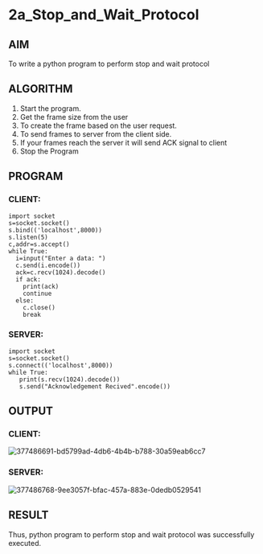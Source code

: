 # 2a_Stop_and_Wait_Protocol
## AIM 
To write a python program to perform stop and wait protocol
## ALGORITHM
1. Start the program.
2. Get the frame size from the user
3. To create the frame based on the user request.
4. To send frames to server from the client side.
5. If your frames reach the server it will send ACK signal to client
6. Stop the Program
## PROGRAM
### CLIENT:
~~~
import socket
s=socket.socket()
s.bind(('localhost',8000))
s.listen(5)
c,addr=s.accept()
while True:
  i=input("Enter a data: ")
  c.send(i.encode())
  ack=c.recv(1024).decode()
  if ack:
    print(ack)
    continue
  else:
    c.close()
    break
~~~
### SERVER:
~~~
import socket
s=socket.socket()
s.connect(('localhost',8000))
while True:
   print(s.recv(1024).decode())
   s.send("Acknowledgement Recived".encode())
~~~

## OUTPUT
### CLIENT:
![377486691-bd5799ad-4db6-4b4b-b788-30a59eab6cc7](https://github.com/user-attachments/assets/9a715dfc-af55-4d57-baa2-eb3dea999d6a)

### SERVER:
![377486768-9ee3057f-bfac-457a-883e-0dedb0529541](https://github.com/user-attachments/assets/579a434b-cf25-4d39-9cfc-b76075e436f2)

## RESULT
Thus, python program to perform stop and wait protocol was successfully executed.
